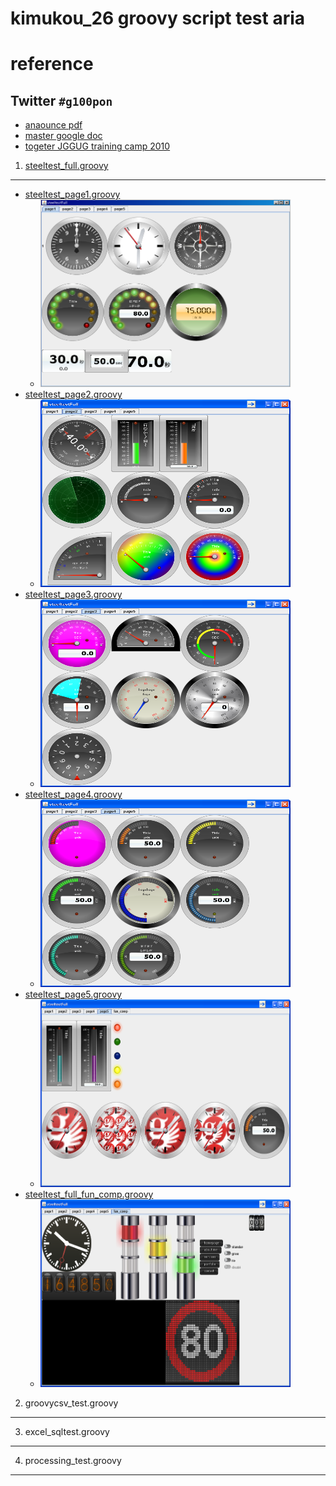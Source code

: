 kimukou_26 groovy script test aria
==========

# reference 
## Twitter `#g100pon`

* [anaounce pdf](http://www.jggug.org/Home/ibento-shiryoushuu/g100pon.pdf)
* [master google doc](https://spreadsheets.google.com/ccc?key=0Au1YHLJ4YZmbdEtGeUgxRTRxVGJpbHFXUGVFRndieVE&hl=ja&authkey=CLjYzYoF#gid=0)
* [togeter JGGUG training camp 2010](http://togetter.com/li/58838)

1. [steeltest_full.groovy](https://raw.github.com/kimukou/g100pon/master/steeltest_full.groovy)
------
* [steeltest_page1.groovy](https://raw.github.com/kimukou/g100pon/master/steeltest_page1.groovy)
	* <img src="https://github.com/kimukou/g100pon/raw/master/capture_run_steeltest_full_page1.png" width="400" height="300">
* [steeltest_page2.groovy](https://raw.github.com/kimukou/g100pon/master/steeltest_page2.groovy)
	* <img src="https://github.com/kimukou/g100pon/raw/master/capture_run_steeltest_full_page2.png" width="400" height="300">
* [steeltest_page3.groovy](https://raw.github.com/kimukou/g100pon/master/steeltest_page3.groovy)
	* <img src="https://github.com/kimukou/g100pon/raw/master/capture_run_steeltest_full_page3.png" width="400" height="300">
* [steeltest_page4.groovy](https://raw.github.com/kimukou/g100pon/master/steeltest_page4.groovy)
	* <img src="https://github.com/kimukou/g100pon/raw/master/capture_run_steeltest_full_page4.png" width="400" height="300">
* [steeltest_page5.groovy](https://raw.github.com/kimukou/g100pon/master/steeltest_page5.groovy)
	* <img src="https://github.com/kimukou/g100pon/raw/master/capture_run_steeltest_full_page5.png" width="400" height="300">
* [steeltest_full_fun_comp.groovy](https://raw.github.com/kimukou/g100pon/master/steeltest_full_fun_comp.groovy)
	* <img src="https://github.com/kimukou/g100pon/raw/master/capture_run_steeltest_full_fun_comp.png" width="400" height="300">

2. groovycsv_test.groovy
------
3. excel_sqltest.groovy
------
4. processing_test.groovy
------

